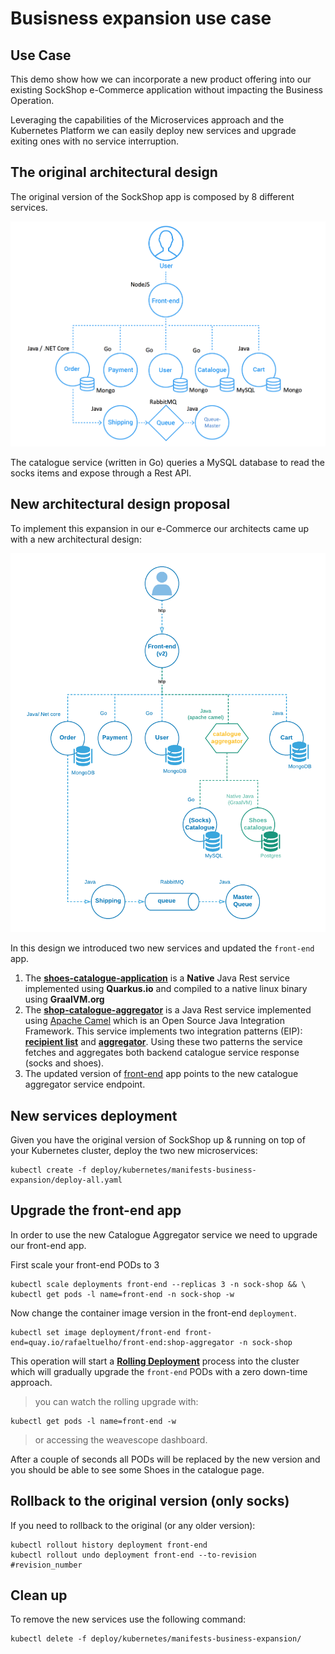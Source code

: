 # Busisness expansion use case

## Use Case
This demo show how we can incorporate a new product offering into our existing SockShop e-Commerce application without impacting the Business Operation.

Leveraging the capabilities of the Microservices approach and the Kubernetes Platform we can easily deploy new services and upgrade exiting ones with no service interruption.

## The original architectural design
The original version of the SockShop app is composed by 8 different services.

 ![Architecture diagram](https://github.com/microservices-demo/microservices-demo.github.io/blob/HEAD/assets/Architecture.png "Architecture    ")

The catalogue service (written in Go) queries a MySQL database to read the socks items and expose through a Rest API.

## New architectural design proposal
To implement this expansion in our e-Commerce our architects came up with a new architectural design:

![New Architecture diagram](../../../internal-docs/Arch_v2.png "Architecture")

In this design we introduced two new services and updated the `front-end` app.

 1. The [**shoes-catalogue-application**](https://github.com/rafaeltuelho/shoes-catalogue-application) is a __Native__ Java Rest service implemented using **Quarkus.io** and compiled to a native linux binary using **GraalVM.org**
 2. The [**shop-catalogue-aggregator**](https://github.com/rafaeltuelho/shop-catalogue-aggregator) is a Java Rest service implemented using [Apache Camel](https://camel.apache.org/staging/) which is an Open Source Java Integration Framework. This service implements two integration patterns (EIP): [**recipient list**](https://www.enterpriseintegrationpatterns.com/patterns/messaging/RecipientList.html) and [**aggregator**](https://www.enterpriseintegrationpatterns.com/patterns/messaging/Aggregator.html). Using these two patterns the service fetches and aggregates both backend catalogue service response (socks and shoes).
 3. The updated version of [front-end](https://github.com/rafaeltuelho/front-end/tree/shop-aggregator) app points to the new catalogue aggregator service endpoint.

## New services deployment
Given you have the original version of SockShop up & running on top of your Kubernetes cluster, deploy the two new microservices:

```
kubectl create -f deploy/kubernetes/manifests-business-expansion/deploy-all.yaml
```

## Upgrade the front-end app
In order to use the new Catalogue Aggregator service we need to upgrade our front-end app. 

First scale your front-end PODs to 3
```
kubectl scale deployments front-end --replicas 3 -n sock-shop && \
kubectl get pods -l name=front-end -n sock-shop -w
```

Now change the container image version in the front-end `deployment`.

```
kubectl set image deployment/front-end front-end=quay.io/rafaeltuelho/front-end:shop-aggregator -n sock-shop
```

This operation will start a [**Rolling Deployment**](https://kubernetes.io/docs/tutorials/kubernetes-basics/update/update-intro/) process into the cluster which will gradually upgrade the `front-end` PODs with a zero down-time approach.

> you can watch the rolling upgrade with:
  ```
  kubectl get pods -l name=front-end -w
  ```
> or accessing the weavescope dashboard.

After a couple of seconds all PODs will be replaced by the new version and you should be able to see some Shoes in the catalogue page.

## Rollback to the original version (only socks)
If you need to rollback to the original (or any older version):

```
kubectl rollout history deployment front-end
kubectl rollout undo deployment front-end --to-revision #revision_number
```

## Clean up
To remove the new services use the following command:

```
kubectl delete -f deploy/kubernetes/manifests-business-expansion/
```